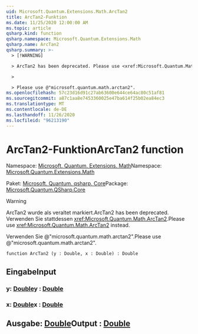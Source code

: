 ```yaml
---
uid: Microsoft.Quantum.Extensions.Math.ArcTan2
title: ArcTan2-Funktion
ms.date: 11/25/2020 12:00:00 AM
ms.topic: article
qsharp.kind: function
qsharp.namespace: Microsoft.Quantum.Extensions.Math
qsharp.name: ArcTan2
qsharp.summary: >-
  > [!WARNING]

  > ArcTan2 has been deprecated. Please use <xref:Microsoft.Quantum.Math.ArcTan2> instead.

  >

  > Please use @"microsoft.quantum.math.arctan2".
ms.openlocfilehash: 57c23d16d91c27ab63600e644ce64ac80c51af81
ms.sourcegitcommit: a87c1aa8e7453360025e47ba614f25b02ea84ec3
ms.translationtype: MT
ms.contentlocale: de-DE
ms.lasthandoff: 11/26/2020
ms.locfileid: "96213190"
---
```

# <a name="arctan2-function"></a><span data-ttu-id="e662e-102">ArcTan2-Funktion</span><span class="sxs-lookup"><span data-stu-id="e662e-102">ArcTan2 function</span></span>

<span data-ttu-id="e662e-103">Namespace: [Microsoft. Quantum. Extensions. Math](xref:Microsoft.Quantum.Extensions.Math)</span><span class="sxs-lookup"><span data-stu-id="e662e-103">Namespace: [Microsoft.Quantum.Extensions.Math](xref:Microsoft.Quantum.Extensions.Math)</span></span>

<span data-ttu-id="e662e-104">Paket: [Microsoft. Quantum. qsharp. Core](https://nuget.org/packages/Microsoft.Quantum.QSharp.Core)</span><span class="sxs-lookup"><span data-stu-id="e662e-104">Package: [Microsoft.Quantum.QSharp.Core](https://nuget.org/packages/Microsoft.Quantum.QSharp.Core)</span></span>


> [!WARNING]
> <span data-ttu-id="e662e-105">ArcTan2 wurde als veraltet markiert.</span><span class="sxs-lookup"><span data-stu-id="e662e-105">ArcTan2 has been deprecated.</span></span> <span data-ttu-id="e662e-106">Verwenden Sie stattdessen <xref:Microsoft.Quantum.Math.ArcTan2>.</span><span class="sxs-lookup"><span data-stu-id="e662e-106">Please use <xref:Microsoft.Quantum.Math.ArcTan2> instead.</span></span>
>
> <span data-ttu-id="e662e-107">Verwenden Sie @"microsoft.quantum.math.arctan2".</span><span class="sxs-lookup"><span data-stu-id="e662e-107">Please use @"microsoft.quantum.math.arctan2".</span></span>



```qsharp
function ArcTan2 (y : Double, x : Double) : Double
```


## <a name="input"></a><span data-ttu-id="e662e-108">Eingabe</span><span class="sxs-lookup"><span data-stu-id="e662e-108">Input</span></span>

### <a name="y--double"></a><span data-ttu-id="e662e-109">y: [Double](xref:microsoft.quantum.lang-ref.double)</span><span class="sxs-lookup"><span data-stu-id="e662e-109">y : [Double](xref:microsoft.quantum.lang-ref.double)</span></span>




### <a name="x--double"></a><span data-ttu-id="e662e-110">x: [Double](xref:microsoft.quantum.lang-ref.double)</span><span class="sxs-lookup"><span data-stu-id="e662e-110">x : [Double](xref:microsoft.quantum.lang-ref.double)</span></span>





## <a name="output--double"></a><span data-ttu-id="e662e-111">Ausgabe: [Double](xref:microsoft.quantum.lang-ref.double)</span><span class="sxs-lookup"><span data-stu-id="e662e-111">Output : [Double](xref:microsoft.quantum.lang-ref.double)</span></span>

